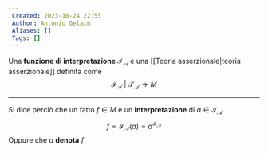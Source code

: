 ```yaml
---
 Created: 2023-10-24 22:55
 Author: Antonio Gelain
 Aliases: []
 Tags: []
---
```


Una **funzione di interpretazione** $\mathcal{I}_{\mathcal{A}}$ è una [[Teoria asserzionale|teoria asserzionale]] definita come
$$\mathcal{I_{A}\ |\ T_{A}} \rightarrow M$$

---

Si dice perciò che un fatto $f \in M$ è un **interpretazione** di $a \in \mathcal{I_{A}}$
$$f = \mathcal{I_{A}}(a) = a^{\mathcal{I_{A}}}$$
Oppure che $a$ **denota** $f$
